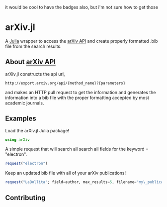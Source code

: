 it would be cool to have the badges also, but i'm not sure how to get those



# arXiv.jl
A [Julia](https://julialang.org) wrapper to access the [arXiv API](https://arxiv.org/help/api) and create properly formatted .bib file from the search results.


## About [arXiv API](https://arxiv.org/help/api)

arXiv.jl constructs the api url,

```
http://export.arxiv.org/api/{method_name}?{parameters}
```

and makes an HTTP pull request to get the information and generates the information into a bib file with the proper formatting accepted by most academic journals.

## Examples

Load the arXiv.jl Julia package!

```julia
using arXiv
```

A simple request that will search all search all fields for the keyword = "electron".

```julia
request("electron")
```

Keep an updated bib file with all of your arXiv publications!
```julia
request("LaBollita"; field=author, max_results=5, filename="my\_publications")
```

## Contributing
